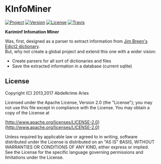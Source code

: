 # KInfoMiner

[![Project](https://img.shields.io/badge/Project-KInfoMiner-4B0082.svg?style=plastic)](https://github.com/kariminf/KInfoMiner)
[![Version](https://img.shields.io/badge/Version-1.0.0-4B0082.svg?style=plastic)](https://github.com/kariminf/KInfoMiner/releases)
[![License](https://img.shields.io/badge/License-Apache_2-4B0082.svg?style=plastic)](http://www.apache.org/licenses/LICENSE-2.0)
[![Travis](https://img.shields.io/travis/kariminf/KInfoMiner.svg?style=plastic)](https://travis-ci.org/kariminf/KInfoMiner)

**Kariminf Infomation Miner**

Was, first, designed as a parser to extract information from [Jim Breen's Edict2 dictionary](http://www.edrdg.org/jmdict/edict_doc.html).  
But, why not create a global project and extend this one with a wider vision:
* Create parsers for all sort of dictionaries and files
* Save the extracted information in a database (current sqlite)


## License

Copyright (C) 2013,2017 Abdelkrime Aries

Licensed under the Apache License, Version 2.0 (the "License");
you may not use this file except in compliance with the License.
You may obtain a copy of the License at

[http://www.apache.org/licenses/LICENSE-2.0](http://www.apache.org/licenses/LICENSE-2.0)

Unless required by applicable law or agreed to in writing, software
distributed under the License is distributed on an "AS IS" BASIS,
WITHOUT WARRANTIES OR CONDITIONS OF ANY KIND, either express or implied.
See the License for the specific language governing permissions and
limitations under the License.
